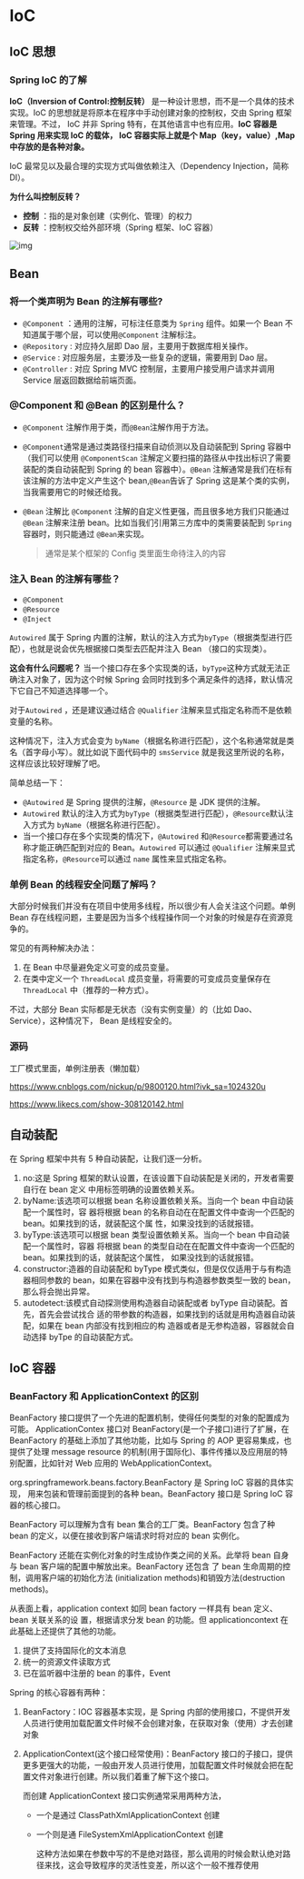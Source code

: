 # IoC

## IoC 思想

### Spring IoC 的了解

**IoC（Inversion of Control:控制反转）** 是一种设计思想，而不是一个具体的技术实现。IoC 的思想就是将原本在程序中手动创建对象的控制权，交由 Spring 框架来管理。不过， IoC 并非 Spring 特有，在其他语言中也有应用。**IoC 容器是 Spring 用来实现 IoC 的载体， IoC 容器实际上就是个 Map（key，value）,Map 中存放的是各种对象。**

IoC 最常见以及最合理的实现方式叫做依赖注入（Dependency Injection，简称 DI）。

**为什么叫控制反转？**

- **控制** ：指的是对象创建（实例化、管理）的权力
- **反转** ：控制权交给外部环境（Spring 框架、IoC 容器）

![img](https://cdn.jsdelivr.net/gh/davidliuk/images@master/blog/frc-365faceb5697f04f31399937c059c162.png)

## Bean

### 将一个类声明为 Bean 的注解有哪些?

- `@Component` ：通用的注解，可标注任意类为 `Spring` 组件。如果一个 Bean 不知道属于哪个层，可以使用`@Component` 注解标注。
- `@Repository` : 对应持久层即 Dao 层，主要用于数据库相关操作。
- `@Service` : 对应服务层，主要涉及一些复杂的逻辑，需要用到 Dao 层。
- `@Controller` : 对应 Spring MVC 控制层，主要用户接受用户请求并调用 Service 层返回数据给前端页面。

### @Component 和 @Bean 的区别是什么？

- `@Component` 注解作用于类，而`@Bean`注解作用于方法。

- `@Component`通常是通过类路径扫描来自动侦测以及自动装配到 Spring 容器中（我们可以使用 `@ComponentScan` 注解定义要扫描的路径从中找出标识了需要装配的类自动装配到 Spring 的 bean 容器中）。`@Bean` 注解通常是我们在标有该注解的方法中定义产生这个 bean,`@Bean`告诉了 Spring 这是某个类的实例，当我需要用它的时候还给我。

- `@Bean` 注解比 `@Component` 注解的自定义性更强，而且很多地方我们只能通过 `@Bean` 注解来注册 bean。比如当我们引用第三方库中的类需要装配到 `Spring`容器时，则只能通过 `@Bean`来实现。

  > 通常是某个框架的 Config 类里面生命待注入的内容

### 注入 Bean 的注解有哪些？

- `@Component`
- `@Resource`
- `@Inject`

`Autowired` 属于 Spring 内置的注解，默认的注入方式为`byType`（根据类型进行匹配），也就是说会优先根据接口类型去匹配并注入 Bean （接口的实现类）。

**这会有什么问题呢？** 当一个接口存在多个实现类的话，`byType`这种方式就无法正确注入对象了，因为这个时候 Spring 会同时找到多个满足条件的选择，默认情况下它自己不知道选择哪一个。

对于`Autowired` ，还是建议通过结合 `@Qualifier` 注解来显式指定名称而不是依赖变量的名称。

这种情况下，注入方式会变为 `byName`（根据名称进行匹配），这个名称通常就是类名（首字母小写）。就比如说下面代码中的 `smsService` 就是我这里所说的名称，这样应该比较好理解了吧。

简单总结一下：

- `@Autowired` 是 Spring 提供的注解，`@Resource` 是 JDK 提供的注解。
- `Autowired` 默认的注入方式为`byType`（根据类型进行匹配），`@Resource`默认注入方式为 `byName`（根据名称进行匹配）。
- 当一个接口存在多个实现类的情况下，`@Autowired` 和`@Resource`都需要通过名称才能正确匹配到对应的 Bean。`Autowired` 可以通过 `@Qualifier` 注解来显式指定名称，`@Resource`可以通过 `name` 属性来显式指定名称。

### 单例 Bean 的线程安全问题了解吗？

大部分时候我们并没有在项目中使用多线程，所以很少有人会关注这个问题。单例 Bean 存在线程问题，主要是因为当多个线程操作同一个对象的时候是存在资源竞争的。

常见的有两种解决办法：

1. 在 Bean 中尽量避免定义可变的成员变量。
2. 在类中定义一个 `ThreadLocal` 成员变量，将需要的可变成员变量保存在 `ThreadLocal` 中（推荐的一种方式）。

不过，大部分 Bean 实际都是无状态（没有实例变量）的（比如 Dao、Service），这种情况下， Bean 是线程安全的。

### 源码

工厂模式里面，单例注册表（懒加载）

https://www.cnblogs.com/nickup/p/9800120.html?ivk_sa=1024320u

https://www.likecs.com/show-308120142.html

## 自动装配

在 Spring 框架中共有 5 种自动装配，让我们逐一分析。

1. no:这是 Spring 框架的默认设置，在该设置下自动装配是关闭的，开发者需要自行在 bean 定义 中用标签明确的设置依赖关系。
2. byName:该选项可以根据 bean 名称设置依赖关系。当向一个 bean 中自动装配一个属性时，容 器将根据 bean 的名称自动在在配置文件中查询一个匹配的 bean。如果找到的话，就装配这个属 性，如果没找到的话就报错。
3. byType:该选项可以根据 bean 类型设置依赖关系。当向一个 bean 中自动装配一个属性时，容器 将根据 bean 的类型自动在在配置文件中查询一个匹配的 bean。如果找到的话，就装配这个属性， 如果没找到的话就报错。
4. constructor:造器的自动装配和 byType 模式类似，但是仅仅适用于与有构造器相同参数的 bean，如果在容器中没有找到与构造器参数类型一致的 bean，那么将会抛出异常。
5. autodetect:该模式自动探测使用构造器自动装配或者 byType 自动装配。首先，首先会尝试找合 适的带参数的构造器，如果找到的话就是用构造器自动装配，如果在 bean 内部没有找到相应的构 造器或者是无参构造器，容器就会自动选择 byTpe 的自动装配方式。

## IoC 容器

### BeanFactory 和 ApplicationContext 的区别

BeanFactory 接口提供了一个先进的配置机制，使得任何类型的对象的配置成为可能。 ApplicationContex 接口对 BeanFactory(是一个子接口)进行了扩展，在 BeanFactory 的基础上添加了其他功能，比如与 Spring 的 AOP 更容易集成，也提供了处理 message resource 的机制(用于国际化)、事件传播以及应用层的特别配置，比如针对 Web 应用的 WebApplicationContext。

org.springframework.beans.factory.BeanFactory 是 Spring IoC 容器的具体实现， 用来包装和管理前面提到的各种 bean。BeanFactory 接口是 Spring IoC 容器的核心接口。

BeanFactory 可以理解为含有 bean 集合的工厂类。BeanFactory 包含了种 bean 的定义，以便在接收到客户端请求时将对应的 bean 实例化。

BeanFactory 还能在实例化对象的时生成协作类之间的关系。此举将 bean 自身与 bean 客户端的配置中解放出来。BeanFactory 还包含 了 bean 生命周期的控制，调用客户端的初始化方法 (initialization methods)和销毁方法(destruction methods)。

从表面上看，application context 如同 bean factory 一样具有 bean 定义、bean 关联关系的设 置，根据请求分发 bean 的功能。但 applicationcontext 在此基础上还提供了其他的功能。

1. 提供了支持国际化的文本消息
2. 统一的资源文件读取方式
3. 已在监听器中注册的 bean 的事件，Event

Spring 的核心容器有两种：

1. BeanFactory：IOC 容器基本实现，是 Spring 内部的使用接口，不提供开发人员进行使用加载配置文件时候不会创建对象，在获取对象（使用）才去创建对象

2. ApplicationContext(这个接口经常使用)：BeanFactory 接口的子接口，提供更多更强大的功能，一般由开发人员进行使用，加载配置文件时候就会把在配置文件对象进行创建。所以我们着重了解下这个接口。

   而创建 ApplicationContext 接口实例通常采用两种方法，

   - 一个是通过 ClassPathXmlApplicationContext 创建
   
   - 一个则是通 FileSystemXmlApplicationContext 创建
   
     这种方法如果在参数中写的不是绝对路径，那么调用的时候会默认绝对路径来找，这会导致程序的灵活性变差，所以这个一般不推荐使用

